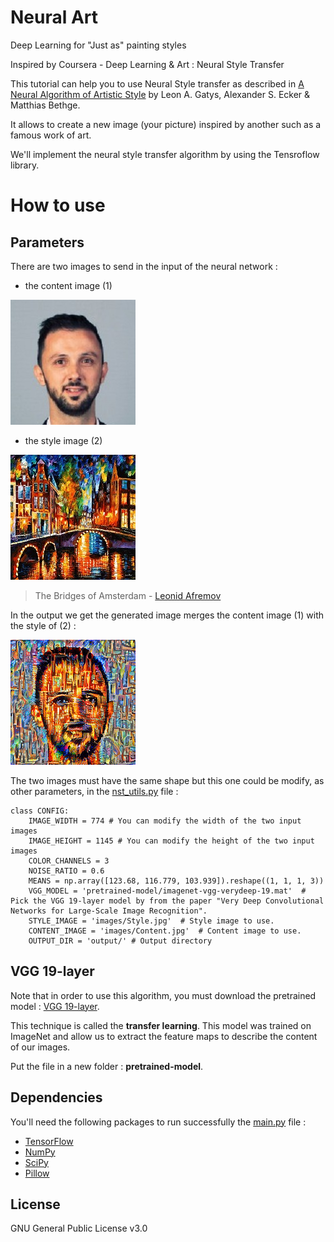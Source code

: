 # Neural Art
Deep Learning for "Just as" painting styles

Inspired by Coursera - Deep Learning & Art : Neural Style Transfer

This tutorial can help you to use Neural Style transfer as described in [A Neural Algorithm of Artistic Style](https://arxiv.org/pdf/1508.06576v2.pdf) by Leon A. Gatys, Alexander S. Ecker & Matthias Bethge.

It allows to create a new image (your picture) inspired by another such as a famous work of art.

We'll implement the neural style transfer algorithm by using the Tensroflow library.

# How to use
## Parameters
There are two images to send in the input of the neural network :
- the content image (1)

![Content image](images/Content.jpg?raw=true "Content image")

- the style image (2)

![Style image](images/Style.jpg?raw=true "Style image")
> The Bridges of Amsterdam - [Leonid Afremov](https://afremov.com/)

In the output we get the generated image merges the content image (1) with the style of (2) :

![Result image](output/Result.png?raw=true "Result image")

The two images must have the same shape but this one could be modify, as other parameters, in the [nst_utils.py](nst_utils.py) file :
```
class CONFIG:
    IMAGE_WIDTH = 774 # You can modify the width of the two input images
    IMAGE_HEIGHT = 1145 # You can modify the height of the two input images
    COLOR_CHANNELS = 3
    NOISE_RATIO = 0.6
    MEANS = np.array([123.68, 116.779, 103.939]).reshape((1, 1, 1, 3))
    VGG_MODEL = 'pretrained-model/imagenet-vgg-verydeep-19.mat'  # Pick the VGG 19-layer model by from the paper "Very Deep Convolutional Networks for Large-Scale Image Recognition".
    STYLE_IMAGE = 'images/Style.jpg'  # Style image to use.
    CONTENT_IMAGE = 'images/Content.jpg'  # Content image to use.
    OUTPUT_DIR = 'output/' # Output directory
```

## VGG 19-layer
Note that in order to use this algorithm, you must download the pretrained model : [VGG 19-layer](https://www.kaggle.com/teksab/imagenetvggverydeep19mat#imagenet-vgg-verydeep-19.mat).

This technique is called the **transfer learning**. This model was trained on ImageNet and allow us to extract the feature maps to describe the content of our images.

Put the file in a new folder : **pretrained-model**.

## Dependencies
You'll need the following packages to run successfully the [main.py](main.py) file :
- [TensorFlow](https://www.tensorflow.org/install)
- [NumPy](https://github.com/numpy/numpy/blob/master/INSTALL.rst.txt)
- [SciPy](https://github.com/scipy/scipy/blob/master/INSTALL.rst.txt)
- [Pillow](https://pillow.readthedocs.io/en/3.3.x/installation.html#installation)

## License
GNU General Public License v3.0
